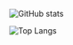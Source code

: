 ![GitHub stats](https://github-readme-stats.vercel.app/api?username=dkakinoki&count_private=true)

![Top Langs](https://github-readme-stats.vercel.app/api/top-langs/?username=dkakinoki&langs_count=10&layout=compact)

<!--
**dkakinoki/dkakinoki** is a ✨ _special_ ✨ repository because its `README.md` (this file) appears on your GitHub profile.

Here are some ideas to get you started:

- 🔭 I’m currently working on ...
- 🌱 I’m currently learning ...
- 👯 I’m looking to collaborate on ...
- 🤔 I’m looking for help with ...
- 💬 Ask me about ...
- 📫 How to reach me: ...
- 😄 Pronouns: ...
- ⚡ Fun fact: ...
-->
